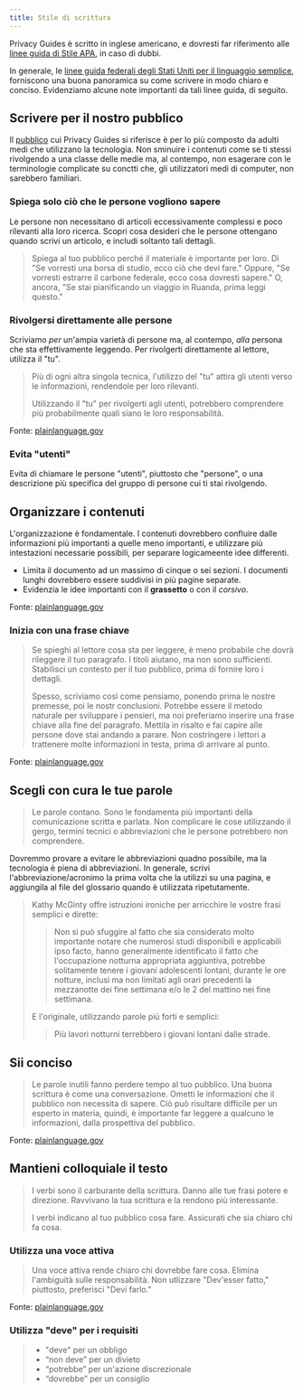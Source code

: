 ```yaml
---
title: Stile di scrittura
---
```


Privacy Guides è scritto in inglese americano, e dovresti far riferimento alle [linee guida di Stile APA](https://apastyle.apa.org/style-grammar-guidelines/grammar), in caso di dubbi.

In generale, le [linee guida federali degli Stati Uniti per il linguaggio semplice](https://www.plainlanguage.gov/guidelines/), forniscono una buona panoramica su come scrivere in modo chiaro e conciso. Evidenziamo alcune note importanti da tali linee guida, di seguito.

## Scrivere per il nostro pubblico

Il [pubblico](https://www.plainlanguage.gov/guidelines/audience/) cui Privacy Guides si riferisce è per lo più composto da adulti medi che utilizzano la tecnologia. Non sminuire i contenuti come se ti stessi rivolgendo a una classe delle medie ma, al contempo, non esagerare con le terminologie complicate su conctti che, gli utilizzatori medi di computer, non sarebbero familiari.

### Spiega solo ciò che le persone vogliono sapere

Le persone non necessitano di articoli eccessivamente complessi e poco rilevanti alla loro ricerca. Scopri cosa desideri che le persone ottengano quando scrivi un articolo, e includi soltanto tali dettagli.

> Spiega al tuo pubblico perché il materiale è importante per loro. Dì "Se vorresti una borsa di studio, ecco ciò che devi fare." Oppure, "Se vorresti estrarre il carbone federale, ecco cosa dovresti sapere." O, ancora, "Se stai pianificando un viaggio in Ruanda, prima leggi questo."

### Rivolgersi direttamente alle persone

Scriviamo *per* un'ampia varietà di persone ma, al contempo, *alla* persona che sta effettivamente leggendo. Per rivolgerti direttamente al lettore, utilizza il "tu".

> Più di ogni altra singola tecnica, l'utilizzo del "tu" attira gli utenti verso le informazioni, rendendole per loro rilevanti.
> 
> Utilizzando il "tu" per rivolgerti agli utenti, potrebbero comprendere più probabilmente quali siano le loro responsabilità.

Fonte: [plainlanguage.gov](https://www.plainlanguage.gov/guidelines/audience/address-the-user/)

### Evita "utenti"

Evita di chiamare le persone "utenti", piuttosto che "persone", o una descrizione più specifica del gruppo di persone cui ti stai rivolgendo.

## Organizzare i contenuti

L'organizzazione è fondamentale. I contenuti dovrebbero confluire dalle informazioni più importanti a quelle meno importanti, e utilizzare più intestazioni necessarie possibili, per separare logicameente idee differenti.

- Limita il documento ad un massimo di cinque o sei sezioni. I documenti lunghi dovrebbero essere suddivisi in più pagine separate.
- Evidenzia le idee importanti con il **grassetto** o con il *corsivo*.

Fonte: [plainlanguage.gov](https://www.plainlanguage.gov/guidelines/design/)

### Inizia con una frase chiave

> Se spieghi al lettore cosa sta per leggere, è meno probabile che dovrà rileggere il tuo paragrafo. I titoli aiutano, ma non sono sufficienti. Stabilisci un contesto per il tuo pubblico, prima di fornire loro i dettagli.
> 
> Spesso, scriviamo così come pensiamo, ponendo prima le nostre premesse, poi le nostr conclusioni. Potrebbe essere il metodo naturale per sviluppare i pensieri, ma noi preferiamo inserire una frase chiave alla fine del paragrafo. Mettila in risalto e fai capire alle persone dove stai andando a parare. Non costringere i lettori a trattenere molte informazioni in testa, prima di arrivare al punto.

Fonte: [plainlanguage.gov](https://www.plainlanguage.gov/guidelines/organize/have-a-topic-sentence/)

## Scegli con cura le tue parole

> Le parole contano. Sono le fondamenta più importanti della comunicazione scritta e parlata. Non complicare le cose utilizzando il gergo, termini tecnici o abbreviazioni che le persone potrebbero non comprendere.

Dovremmo provare a evitare le abbreviazioni quadno possibile, ma la tecnologia è piena di abbreviazioni. In generale, scrivi l'abbreviazione/acronimo la prima volta che la utilizzi su una pagina, e aggiungila al file del glossario quando è utilizzata ripetutamente.

> Kathy McGinty offre istruzioni ironiche per arricchire le vostre frasi semplici e dirette:
> 
> > Non si può sfuggire al fatto che sia considerato molto importante notare che numerosi studi disponibili e applicabili ipso facto, hanno generalmente identificato il fatto che l'occupazione notturna appropriata aggiuntiva, potrebbe solitamente tenere i giovani adolescenti lontani, durante le ore notture, inclusi ma non limitati agli orari precedenti la mezzanotte dei fine settimana e/o le 2 del mattino nei fine settimana.
> 
> E l'originale, utilizzando parole più forti e semplici:
> 
> > Più lavori notturni terrebbero i giovani lontani dalle strade.

## Sii conciso

> Le parole inutili fanno perdere tempo al tuo pubblico. Una buona scrittura è come una conversazione. Ometti le informazioni che il pubblico non necessita di sapere. Ciò può risultare difficile per un esperto in materia, quindi, è importante far leggere a qualcuno le informazioni, dalla prospettiva del pubblico.

Fonte: [plainlanguage.gov](https://www.plainlanguage.gov/guidelines/concise/)

## Mantieni colloquiale il testo

> I verbi sono il carburante della scrittura. Danno alle tue frasi potere e direzione. Ravvivano la tua scrittura e la rendono più interessante.
> 
> I verbi indicano al tuo pubblico cosa fare. Assicurati che sia chiaro chi fa cosa.

### Utilizza una voce attiva

> Una voce attiva rende chiaro chi dovrebbe fare cosa. Elimina l'ambiguità sulle responsabilità. Non utlizzare "Dev'esser fatto," piuttosto, preferisci "Devi farlo."

Fonte: [plainlanguage.gov](https://www.plainlanguage.gov/guidelines/conversational/use-active-voice/)

### Utilizza "deve" per i requisiti

> - "deve" per un obbligo
> - “non deve” per un divieto
> - “potrebbe” per un'azione discrezionale
> - “dovrebbe” per un consiglio
